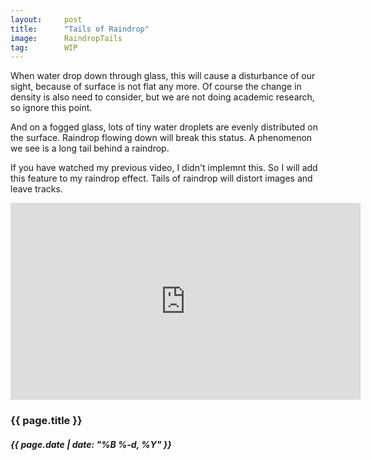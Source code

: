 ```yaml
---
layout:     post
title:      "Tails of Raindrop"
image:      RaindropTails
tag:        WIP
---
```


When water drop down through glass, this will cause a disturbance of our sight, because of surface is not flat any more. Of course the change in density is also need to consider, but we are not doing academic research, so ignore this point.<!--more-->

And on a fogged glass, lots of tiny water droplets are evenly distributed on the surface. Raindrop flowing down will break this status. A phenomenon we see is a long tail behind a raindrop.

If you have watched my previous video, I didn't implemnt this. So I will add this feature to my raindrop effect.  Tails of raindrop will distort images and leave tracks.

<iframe width="560" height="315" src="https://www.youtube.com/embed/r-bQHM8QiqA" title="YouTube video player" frameborder="0" allow="accelerometer; autoplay; clipboard-write; encrypted-media; gyroscope; picture-in-picture" allowfullscreen></iframe>

<h3>{{ page.title }}</h3>
<h5>{{ page.date | date: "%B %-d, %Y" }}</h5>
